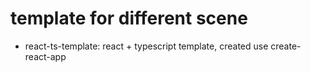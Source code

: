 # template for different scene

- react-ts-template: react + typescript template, created use create-react-app
